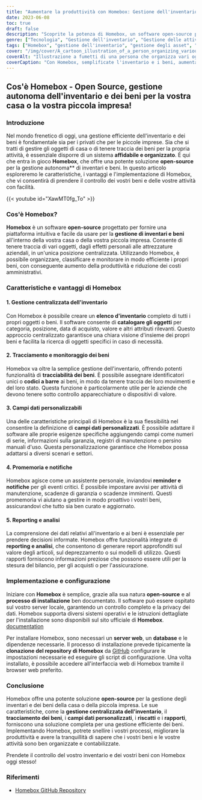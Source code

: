 ```yaml
---
title: "Aumentare la produttività con Homebox: Gestione dell'inventario e dei beni open source"
date: 2023-06-08
toc: true
draft: false
description: "Scoprite la potenza di Homebox, un software open-source per la gestione efficiente dell'inventario e dei beni, che migliora la produttività della vostra casa o della vostra piccola impresa."
genre: ["Tecnologia", "Gestione dell'inventario", "Gestione delle attività", "Open Source", "Produttività", "Piccola impresa", "Gestione della casa", "In hosting autonomo", "Software", "Organizzazione"]
tags: ["Homebox", "gestione dell'inventario", "gestione degli asset", "open source", "ospitato autonomamente", "software", "produttività", "piccola impresa", "gestione della casa", "organizzazione", "inventario centralizzato", "tracciamento delle risorse", "campi dati personalizzati", "promemoria", "segnalazione", "data privacy", "compliance", "regolamenti governativi", "server web", "database", "processo di installazione", "Repository GitHub", "sicurezza dei dati", "privacy", "la tenuta dei registri", "privacy e sicurezza dei dati", "istruzioni per l'installazione", "interfaccia web", "data privacy", "conformità alle leggi locali"]
cover: "/img/cover/A_cartoon_illustration_of_a_person_organizing_various_items.png"
coverAlt: "Illustrazione a fumetti di una persona che organizza vari oggetti con il software Homebox."
coverCaption: "Con Homebox, semplificate l'inventario e i beni, aumentando l'efficienza!"
---
```


## Cos'è Homebox - Open Source, gestione autonoma dell'inventario e dei beni per la vostra casa o la vostra piccola impresa!

### Introduzione

Nel mondo frenetico di oggi, una gestione efficiente dell'inventario e dei beni è fondamentale sia per i privati che per le piccole imprese. Sia che si tratti di gestire gli oggetti di casa o di tenere traccia dei beni per la propria attività, è essenziale disporre di un sistema **affidabile e organizzato**. È qui che entra in gioco **Homebox**, che offre una potente soluzione **open-source** per la gestione autonoma** di inventari e beni. In questo articolo esploreremo le caratteristiche, i vantaggi e l'implementazione di Homebox, che vi consentirà di prendere il controllo dei vostri beni e delle vostre attività con facilità.

{{< youtube id="XawMT0fg_To" >}}

### Cos'è Homebox?

**Homebox** è un software **open-source** progettato per fornire una piattaforma intuitiva e facile da usare per la **gestione di inventari e beni** all'interno della vostra casa o della vostra piccola impresa. Consente di tenere traccia di vari oggetti, dagli effetti personali alle attrezzature aziendali, in un'unica posizione centralizzata. Utilizzando Homebox, è possibile organizzare, classificare e monitorare in modo efficiente i propri beni, con conseguente aumento della produttività e riduzione dei costi amministrativi.

### Caratteristiche e vantaggi di Homebox

#### 1. Gestione centralizzata dell'inventario

Con Homebox è possibile creare un **elenco d'inventario** completo di tutti i propri oggetti o beni. Il software consente di **catalogare gli oggetti** per categoria, posizione, data di acquisto, valore e altri attributi rilevanti. Questo approccio centralizzato garantisce una chiara visione d'insieme dei propri beni e facilita la ricerca di oggetti specifici in caso di necessità.

#### 2. Tracciamento e monitoraggio dei beni

Homebox va oltre la semplice gestione dell'inventario, offrendo potenti funzionalità di **tracciabilità dei beni**. È possibile assegnare identificatori unici o **codici a barre** ai beni, in modo da tenere traccia dei loro movimenti e del loro stato. Questa funzione è particolarmente utile per le aziende che devono tenere sotto controllo apparecchiature o dispositivi di valore.

#### 3. Campi dati personalizzabili

Una delle caratteristiche principali di Homebox è la sua flessibilità nel consentire la definizione di **campi dati personalizzati**. È possibile adattare il software alle proprie esigenze specifiche aggiungendo campi come numeri di serie, informazioni sulla garanzia, registri di manutenzione o persino manuali d'uso. Questa personalizzazione garantisce che Homebox possa adattarsi a diversi scenari e settori.

#### 4. Promemoria e notifiche

Homebox agisce come un assistente personale, inviandovi **reminder e notifiche** per gli eventi critici. È possibile impostare avvisi per attività di manutenzione, scadenze di garanzia o scadenze imminenti. Questi promemoria vi aiutano a gestire in modo proattivo i vostri beni, assicurandovi che tutto sia ben curato e aggiornato.

#### 5. Reporting e analisi

La comprensione dei dati relativi all'inventario e ai beni è essenziale per prendere decisioni informate. Homebox offre funzionalità integrate di **reporting e analisi**, che consentono di generare report approfonditi sul valore degli articoli, sul deprezzamento o sui modelli di utilizzo. Questi rapporti forniscono informazioni preziose che possono essere utili per la stesura del bilancio, per gli acquisti o per l'assicurazione.

### Implementazione e configurazione

Iniziare con **Homebox** è semplice, grazie alla sua natura **open-source** e al **processo di installazione** ben documentato. Il software può essere ospitato sul vostro server locale, garantendo un controllo completo e la privacy dei dati. Homebox supporta diversi sistemi operativi e le istruzioni dettagliate per l'installazione sono disponibili sul sito ufficiale di **Homebox**. [documentation](https://hay-kot.github.io/homebox/)

Per installare Homebox, sono necessari un **server web**, un **database** e le dipendenze necessarie. Il processo di installazione prevede tipicamente la **clonazione del repository di Homebox** da [GitHub](https://github.com/hay-kot/homebox) configurare le impostazioni necessarie ed eseguire gli script di configurazione. Una volta installato, è possibile accedere all'interfaccia web di Homebox tramite il browser web preferito.

### Conclusione

Homebox offre una potente soluzione **open-source** per la gestione degli inventari e dei beni della casa o della piccola impresa. Le sue caratteristiche, come la **gestione centralizzata dell'inventario**, il **tracciamento dei beni**, i **campi dati personalizzati**, i **riscatti** e i **rapporti**, forniscono una soluzione completa per una gestione efficiente dei beni. Implementando Homebox, potrete snellire i vostri processi, migliorare la produttività e avere la tranquillità di sapere che i vostri beni e le vostre attività sono ben organizzate e contabilizzate.

Prendete il controllo del vostro inventario e dei vostri beni con Homebox oggi stesso!

### Riferimenti
- [Homebox GitHub Repository](https://hay-kot.github.io/homebox/)